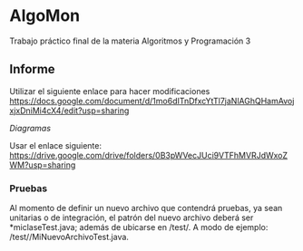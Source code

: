 # AlgoMon
Trabajo práctico final de la materia Algoritmos y Programación 3

## Informe 

Utilizar el siguiente enlace para hacer modificaciones https://docs.google.com/document/d/1mo6dITnDfxcYtTl7jaNlAGhQHamAvojxjxDniMi4cX4/edit?usp=sharing

*Diagramas*

Usar el enlace siguiente: https://drive.google.com/drive/folders/0B3pWVecJUci9VTFhMVRJdWxoZWM?usp=sharing

### Pruebas

Al momento de definir un nuevo archivo que contendrá pruebas, ya sean unitarias o de integración, el patrón del nuevo archivo deberá ser *miclaseTest.java; además de ubicarse en <directorio del proyecto>/test/. A modo de ejemplo: <mi proyecto>/test/<paquete>/MiNuevoArchivoTest.java.
